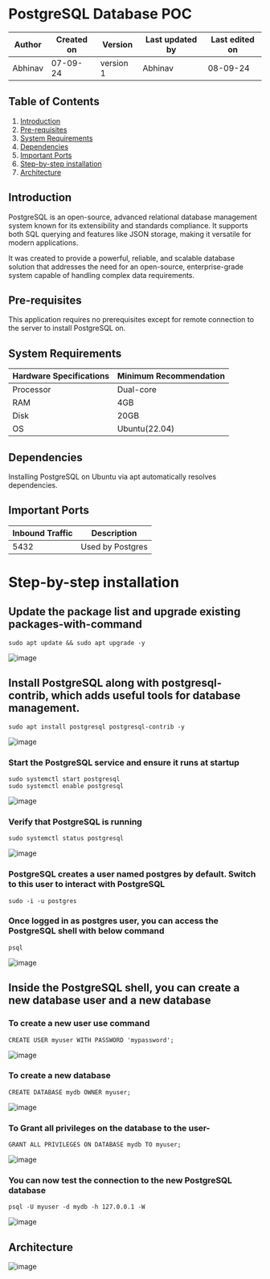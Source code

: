 # PostgreSQL Database POC


|  Author  | Created on |  Version  | Last updated by | Last edited on |
|----------|------------|-----------|-----------------|----------------|
| Abhinav  |   07-09-24 | version 1 |     Abhinav     |     08-09-24   |


## Table of Contents
1. [Introduction](#introduction)
2. [Pre-requisites](#pre-requisites)
3. [System Requirements](#system-requirements)
4. [Dependencies](#dependencies)
5. [Important Ports](#important-ports)
6. [Step-by-step installation](#step-by-step-installation)
7. [Architecture](#architecture)

## Introduction
PostgreSQL is an open-source, advanced relational database management system known for its extensibility and standards compliance. It supports both SQL querying and features like JSON storage, making it versatile for modern applications.

It was created to provide a powerful, reliable, and scalable database solution that addresses the need for an open-source, enterprise-grade system capable of handling complex data requirements.

## Pre-requisites
This application requires no prerequisites except for remote connection to the server to install PostgreSQL on.

## System Requirements

| Hardware Specifications | Minimum Recommendation  |
|--------------------------|------------------------|
| Processor                | Dual-core              |
| RAM                      | 4GB                    |
| Disk                     | 20GB                   |
| OS                       | Ubuntu(22.04)          |

## Dependencies

Installing PostgreSQL on Ubuntu via apt automatically resolves dependencies.

## Important Ports
| Inbound Traffic |   Description      |
| --------------- | ------------------ |
|      5432       |  Used by Postgres  |


# Step-by-step installation

## Update the package list and upgrade existing packages-with-command

```
sudo apt update && sudo apt upgrade -y
```
![image](https://github.com/user-attachments/assets/665c8501-5136-454e-b1bf-791a2d7230d3)

## Install PostgreSQL along with postgresql-contrib, which adds useful tools for database management.

```
sudo apt install postgresql postgresql-contrib -y
```
![image](https://github.com/user-attachments/assets/d1a0851f-e54a-4a7e-99d1-5b2ca224e4de)

### Start the PostgreSQL service and ensure it runs at startup

```
sudo systemctl start postgresql
sudo systemctl enable postgresql
```
![image](https://github.com/user-attachments/assets/1e23a3e4-232f-40a7-b8ff-6aba3332817f)

### Verify that PostgreSQL is running

```
sudo systemctl status postgresql
```
![image](https://github.com/user-attachments/assets/002c8516-966c-4955-baa8-c64359205967)

### PostgreSQL creates a user named postgres by default. Switch to this user to interact with PostgreSQL

```
sudo -i -u postgres
```
### Once logged in as postgres user, you can access the PostgreSQL shell with below command

```
psql
```
![image](https://github.com/user-attachments/assets/a9eeaed3-a795-4e40-bac4-1e4f5df7827a)

## Inside the PostgreSQL shell, you can create a new database user and a new database

### To create a new user use command

```
CREATE USER myuser WITH PASSWORD 'mypassword';
```
![image](https://github.com/user-attachments/assets/e2da016d-ed83-4279-84a0-fc5750b4965d)

### To create a new database
 
```
CREATE DATABASE mydb OWNER myuser;
```
![image](https://github.com/user-attachments/assets/9a6153f6-dab4-4cec-9176-3dc62d2d4f0a)

### To Grant all privileges on the database to the user-
```
GRANT ALL PRIVILEGES ON DATABASE mydb TO myuser;
```
![image](https://github.com/user-attachments/assets/af95f3ea-608c-487c-95e3-4b8e2d290a85)

### You can now test the connection to the new PostgreSQL database
```
psql -U myuser -d mydb -h 127.0.0.1 -W
```
![image](https://github.com/user-attachments/assets/a0f5f198-bfbd-49e9-a6a9-0922c86abf31)

## Architecture
![image](https://github.com/user-attachments/assets/6847ab70-b4b3-4546-be08-981937551cc3)
